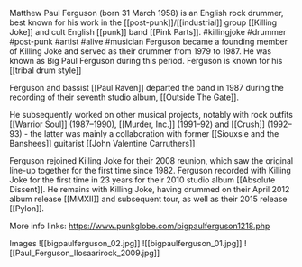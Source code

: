 Matthew Paul Ferguson (born 31 March 1958) is an English rock drummer, best known for his work in the [[post-punk]]/[[industrial]] group [[Killing Joke]] and cult English [[punk]] band [[Pink Parts]].
#killingjoke #drummer #post-punk #artist #alive #musician 
Ferguson became a founding member of Killing Joke and served as their drummer from 1979 to 1987. 
He was known as Big Paul Ferguson during this period. Ferguson is known for his [[tribal drum style]]

Ferguson and bassist [[Paul Raven]] departed the band in 1987 during the recording of their seventh studio album, [[Outside The Gate]].

He subsequently worked on other musical projects, notably with rock outfits [[Warrior Soul]] (1987–1990), [[Murder, Inc.]] (1991–92) and [[Crush]] (1992–93) - the latter was mainly a collaboration with former [[Siouxsie and the Banshees]] guitarist [[John Valentine Carruthers]]

Ferguson rejoined Killing Joke for their 2008 reunion, which saw the original line-up together for the first time since 1982.
Ferguson recorded with Killing Joke for the first time in 23 years for their 2010 studio album [[Absolute Dissent]]. 
He remains with Killing Joke, having drummed on their April 2012 album release [[MMXII]] and subsequent tour, as well as their 2015 release [[Pylon]].

More info links:
https://www.punkglobe.com/bigpaulferguson1218.php 

Images
![[bigpaulferguson_02.jpg]]
![[bigpaulferguson_01.jpg]]
![[Paul_Ferguson_Ilosaarirock_2009.jpg]]
